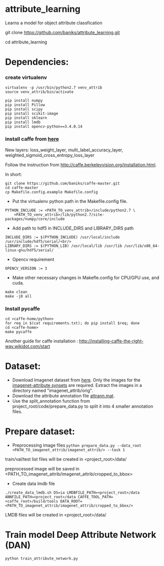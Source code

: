 # attribute_learning
Learns a model for object attribute classfication

git clone https://github.com/baniks/attribute_learning.git

cd attribute_learning

# Dependencies:
### create virtualenv
```
virtualenv -p /usr/bin/python2.7 venv_attrib
source venv_attrib/bin/activate

pip install numpy  
pip install Pillow
pip install scipy
pip install scikit-image
pip install sklearn
pip install lmdb
pip install opencv-python==3.4.0.14
```

### install caffe from [here](https://github.com/baniks/caffe-master.git)
New layers: loss_weight_layer, multi_label_accuracy_layer, weighted_sigmoid_cross_entropy_loss_layer

Follow the instruction from http://caffe.berkeleyvision.org/installation.html. 

In short:
```
git clone https://github.com/baniks/caffe-master.git
cd caffe-master
cp Makefile.config.example Makefile.config
```
* Put the virtualenv python path in the Makefile.config file.
```
PYTHON_INCLUDE := <PATH_TO_venv_attrib>/include/python2.7 \
    <PATH_TO_venv_attrib>/lib/python2.7/site-packages/numpy/core/include
```
* Add path to hdf5 in INCLUDE_DIRS and LIBRARY_DIRS path  
```
INCLUDE_DIRS := $(PYTHON_INCLUDE) /usr/local/include /usr/include/hdf5/serial/<br/>
LIBRARY_DIRS := $(PYTHON_LIB) /usr/local/lib /usr/lib /usr/lib/x86_64-linux-gnu/hdf5/serial/ 
```
* Opencv requirement
```
OPENCV_VERSION := 3
```
* Make other necessary changes in Makefle.config for CPU/GPU use, and cuda.
```
make clean
make -j8 all
```

### Install pycaffe 
```
cd <caffe-home/python>
for req in $(cat requirements.txt); do pip install $req; done
cd <caffe-home>
make pycaffe
```

Another guide for caffe installation : http://installing-caffe-the-right-way.wikidot.com/start

# Dataset:
* Download Imagenet dataset from [here](http://image-net.org/index). Only the images for the [imagenet-attribute synsets](http://image-net.org/api/text/imagenet.attributes.obtain_synset_wordlist) are required. Extract the images in a directory named "imagenet_attrib/orig".
* Download the attribute annotation file [attrann.mat](http://image-net.org/download-attributes).
* Use the split_annotation function from project_root/code/prepare_data.py to split it into 4 smaller annotation files.

# Prepare dataset:
* Preprocessing image files
```python prepare_data.py --data_root <PATH_TO_imagenet_attrib/imagenet_attrib/> --task 1```

train/val/test list files will be created in <project_root>/data/

preprocessed image will be saved in <PATH_TO_imagenet_attrib/imagenet_attrib/cropped_to_bbox>

* Create data lmdb file
```
./create_data_lmdb.sh DS=ia LMDBFILE_PATH=<project_root>/data ANNFILE_PATH=<project_root>/data CAFFE_TOOL_PATH=<caffe_root>/build/tools DATA_ROOT=<PATH_TO_imagenet_attrib/imagenet_attrib/cropped_to_bbox/>
```
LMDB files will be created in <project_root>/data/


# Train model Deep Attribute Network (DAN)
```
python train_attribute_network.py
```

